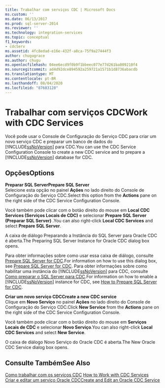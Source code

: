 ```yaml
---
title: Trabalhar com serviços CDC | Microsoft Docs
ms.custom: ''
ms.date: 06/13/2017
ms.prod: sql-server-2014
ms.reviewer: ''
ms.technology: integration-services
ms.topic: conceptual
f1_keywords:
- cdcServ
ms.assetid: 4fc8edad-e16e-432f-a8ca-75f9a27444f3
author: chugugrace
ms.author: chugu
ms.openlocfilehash: 04ee6ecd9f0b9f1bbeec077e77d261ba809210f4
ms.sourcegitcommit: ad4d92dce894592a259721a1571b1d8736abacdb
ms.translationtype: MT
ms.contentlocale: pt-BR
ms.lasthandoff: 08/04/2020
ms.locfileid: "87683128"
---
```

# <a name="work-with-cdc-services"></a><span data-ttu-id="fc73c-102">Trabalhar com serviços CDC</span><span class="sxs-lookup"><span data-stu-id="fc73c-102">Work with CDC Services</span></span>
  <span data-ttu-id="fc73c-103">Você pode usar o Console de Configuração do Serviço CDC para criar um novo serviço CDC e preparar um banco de dados do [!INCLUDE[ssNoVersion](../../includes/ssnoversion-md.md)] para CDC.</span><span class="sxs-lookup"><span data-stu-id="fc73c-103">You can use the CDC Service Configuration Console to create a new CDC service and to prepare a [!INCLUDE[ssNoVersion](../../includes/ssnoversion-md.md)] database for CDC.</span></span>  
  
## <a name="options"></a><span data-ttu-id="fc73c-104">Opções</span><span class="sxs-lookup"><span data-stu-id="fc73c-104">Options</span></span>  
 <span data-ttu-id="fc73c-105">**Preparar SQL Server**</span><span class="sxs-lookup"><span data-stu-id="fc73c-105">**Prepare SQL Server**</span></span>  
 <span data-ttu-id="fc73c-106">Selecione esta opção no painel **Ações** no lado direito do Console de Configuração do Serviço CDC.</span><span class="sxs-lookup"><span data-stu-id="fc73c-106">Select this option from the **Actions** pane on the right side of the CDC Service Configuration Console.</span></span>  
  
 <span data-ttu-id="fc73c-107">Você também pode clicar com o botão direito do mouse em **Local CDC Services (Serviços Locais de CDC)** e selecionar **Prepare SQL Server (Preparar SQL Server)** .</span><span class="sxs-lookup"><span data-stu-id="fc73c-107">You can also right-click **Local CDC Services** and select **Prepare SQL Server**.</span></span>  
  
 <span data-ttu-id="fc73c-108">A caixa de diálogo Preparando a Instância do SQL Server para Oracle CDC é aberta.</span><span class="sxs-lookup"><span data-stu-id="fc73c-108">The Preparing SQL Server Instance for Oracle CDC dialog box opens.</span></span>  
  
 <span data-ttu-id="fc73c-109">Para obter informações sobre como usar essa caixa de diálogo, consulte [Prepare SQL Server for CDC](prepare-sql-server-for-cdc.md).</span><span class="sxs-lookup"><span data-stu-id="fc73c-109">For information on how to use this dialog box, see [Prepare SQL Server for CDC](prepare-sql-server-for-cdc.md).</span></span> <span data-ttu-id="fc73c-110">Para obter informações sobre como habilitar uma instância do [!INCLUDE[ssNoVersion](../../includes/ssnoversion-md.md)] para CDC, consulte [Como preparar o SQL Server para CDC](how-to-prepare-sql-server-for-cdc.md).</span><span class="sxs-lookup"><span data-stu-id="fc73c-110">For information on how to enable a [!INCLUDE[ssNoVersion](../../includes/ssnoversion-md.md)] instance for CDC, see [How to Prepare SQL Server for CDC](how-to-prepare-sql-server-for-cdc.md).</span></span>  
  
 <span data-ttu-id="fc73c-111">**Criar um novo serviço CDC**</span><span class="sxs-lookup"><span data-stu-id="fc73c-111">**Create a new CDC service**</span></span>  
 <span data-ttu-id="fc73c-112">Clique em **Novo Serviço** no painel **Ações** no lado direito do Console de Configuração do Serviço CDC.</span><span class="sxs-lookup"><span data-stu-id="fc73c-112">Click **New Service** from the **Actions** pane on the right side of the CDC Service Configuration Console.</span></span>  
  
 <span data-ttu-id="fc73c-113">Você também pode clicar com o botão direito do mouse em **Serviços Locais de CDC** e selecionar **Novo Serviço**.</span><span class="sxs-lookup"><span data-stu-id="fc73c-113">You can also right-click **Local CDC Services** and select **New Service**.</span></span>  
  
 <span data-ttu-id="fc73c-114">O caixa de diálogo Novo Serviço do Oracle CDC é aberta.</span><span class="sxs-lookup"><span data-stu-id="fc73c-114">The New Oracle CDC Service dialog box opens.</span></span>  
  
## <a name="see-also"></a><span data-ttu-id="fc73c-115">Consulte Também</span><span class="sxs-lookup"><span data-stu-id="fc73c-115">See Also</span></span>  
 <span data-ttu-id="fc73c-116">[Como trabalhar com os serviços CDC](work-with-cdc-services.md) </span><span class="sxs-lookup"><span data-stu-id="fc73c-116">[How to Work with CDC Services](work-with-cdc-services.md) </span></span>  
 [<span data-ttu-id="fc73c-117">Criar e editar um serviço Oracle CDC</span><span class="sxs-lookup"><span data-stu-id="fc73c-117">Create and Edit an Oracle CDC Service</span></span>](create-and-edit-an-oracle-cdc-service.md)  
  
  
